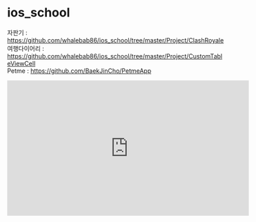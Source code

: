 # ios_school
자판기       : https://github.com/whalebab86/ios_school/tree/master/Project/ClashRoyale
<br/>
여행다이어리 : https://github.com/whalebab86/ios_school/tree/master/Project/CustomTableViewCell
<br/>
Petme : https://github.com/BaekJinCho/PetmeApp

<iframe width="560" height="315" src="http://www.youtube.com/embed/M7QMEjWznEE" frameborder="0" allowfullscreen></iframe>
